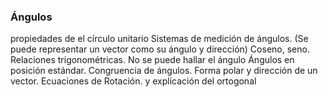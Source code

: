 ### Ángulos

propiedades de el círculo unitario
Sistemas de medición de ángulos. (Se puede representar un vector como su ángulo y dirección)
Coseno, seno. Relaciones trigonométricas.
No se puede hallar el ángulo
Ángulos en posición estándar. Congruencia de ángulos.
Forma polar y dirección de un vector.
Ecuaciones de Rotación. y explicación del ortogonal

